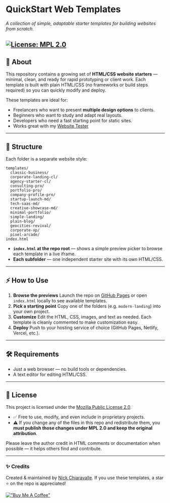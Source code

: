 # QuickStart Web Templates

*A collection of simple, adaptable starter templates for building websites from scratch.*

[![License: MPL 2.0](https://img.shields.io/badge/License-MPL%202.0-brightgreen.svg)](LICENSE)
----------------------------------------------------------------------------------------------

## 🚀 About

This repository contains a growing set of **HTML/CSS website starters** — minimal, clean, and ready for rapid prototyping or client work. Each template is built with plain HTML/CSS (no frameworks or build steps required) so you can quickly modify and deploy.

These templates are ideal for:

- Freelancers who want to present **multiple design options** to clients.
- Beginners who want to study and adapt real layouts.
- Developers who need a fast starting point for static sites.
- Works great with my [Website Tester](https://github.com/Nick73/website-tester)

---

## 📂 Structure

Each folder is a separate website style:

```
templates/
  classic-business/
  corporate-landing-cl/
  agency-starter-cl/
  consulting-pro/
  portfolio-pro/
  company-profile-pro/
  startup-launch-md/
  tech-saas-md/
  creative-showcase-md/
  minimal-portfolio/
  simple-landing/
  plain-blog/
  geocities-revival/
  corporate-xp/
  pixel-arcade/
index.html
```

- **`index.html` at the repo root** — shows a simple preview picker to browse each template in a live iframe.
- **Each subfolder** — one independent starter site with its own HTML/CSS.

---

## ⚡ How to Use

1. **Browse the previews**
   Launch the repo on [GitHub Pages](https://nick73.github.io/Website-Templates/) or open `index.html` locally to see available templates.
2. **Pick a starting point**
   Copy one of the folders (e.g. `modern-landing`) into your own project.
3. **Customize**
   Edit the HTML, CSS, images, and text as needed. Each template is cleanly commented to make customization easy.
4. **Deploy**
   Push to your hosting service of choice (GitHub Pages, Netlify, Vercel, etc.).

---

## 🛠️ Requirements

- Just a web browser — no build tools or dependencies.
- A text editor for editing HTML/CSS.

---

## 🧾 License

This project is licensed under the [Mozilla Public License 2.0](LICENSE).

- ✅ Free to use, modify, and even include in proprietary projects.
- ⚠️ If you change any of the files in this repo and redistribute them, you **must publish those changes under MPL 2.0 and keep the original attribution**.

Please leave the author credit in HTML comments or documentation when possible — it helps others find and contribute.

---

### ✨ Credits

Created & maintained by [Nick Chiaravalle](https://github.com/Nick73).
If you use these templates, a star ⭐ on the repo is appreciated!

[!["Buy Me A Coffee"](https://cdn.buymeacoffee.com/buttons/default-orange.png)](https://www.buymeacoffee.com/chirv)
